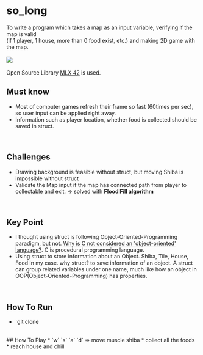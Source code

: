 # so_long
To write a program which takes a map as an input variable, verifying if the map is valid<br/>
(if 1 player, 1 house, more than 0 food exist, etc.) and making 2D game with the map.
<br/><br/>
![](https://github.com/unow0517/so_long/blob/master/playing.gif)<br/><br/>
Open Source Library [MLX 42](https://github.com/codam-coding-college/MLX42/blob/master/docs/Textures.md) is used.
<br/>

## Must know
* Most of computer games refresh their frame so fast (60times per sec), so user input can be applied right away.
* Information such as player location, whether food is collected should be saved in struct.
<br/>

## Challenges
* Drawing background is feasible without struct, but moving Shiba is impossible without struct
* Validate the Map input if the map has connected path from player to collectable and exit. -> solved with **Flood Fill algorithm**
<br/>

## Key Point
* I thought using struct is following Object-Oriented-Programming paradigm, but not. [Why is C not considered an 'object-oriented' language?](https://softwareengineering.stackexchange.com/questions/113533/why-is-c-not-considered-an-object-oriented-language). C is procedural programming language.
* Using struct to store information about an Object. Shiba, Tile, House, Food in my case. why struct? to save information of an object. A struct can group related variables under one name, much like how an object in OOP(Object-Oriented-Programming) has properties.
<br/>

## How To Run
* `git clone 
<br/>
## How To Play
* `w` `s` `a` `d` => move muscle shiba
* collect all the foods
* reach house and chill
